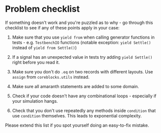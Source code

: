 # Problem checklist

If something doesn't work and you're puzzled as to why - go through this checklist to see if any of these points apply in your case:

1. Make sure that you use `yield from` when calling generator functions in tests - e.g. `TestbenchIO` functions (notable exception: `yield Settle()` instead of `yield from Settle()`)

2. If a signal has an unexpected value in tests try adding `yield Settle()` right before you read it.

3. Make sure you don't do `.eq` on two records with different layouts. Use `assign` from `coreblocks.utils` instead.

4. Make sure all amaranth statements are added to some domain.

5. Check if your code doesn't have any combinational loops - especially if your simulation hangs.

6. Check that you don't use repeatedly any methods inside `condition` that use `condition` themselves. This leads to exponential complexity.


Please extend this list if you spot yourself doing an easy-to-fix mistake.
